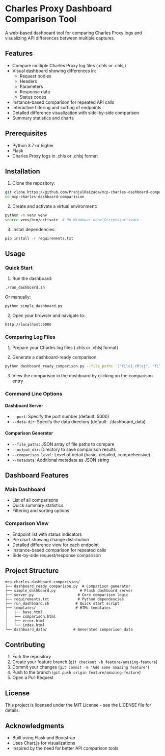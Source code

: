 # Charles Proxy Dashboard Comparison Tool

A web-based dashboard tool for comparing Charles Proxy logs and visualizing API differences between multiple captures.

## Features

- Compare multiple Charles Proxy log files (.chls or .chlsj)
- Visual dashboard showing differences in:
  - Request bodies
  - Headers
  - Parameters
  - Response data
  - Status codes
- Instance-based comparison for repeated API calls
- Interactive filtering and sorting of endpoints
- Detailed difference visualization with side-by-side comparison
- Summary statistics and charts

## Prerequisites

- Python 3.7 or higher
- Flask
- Charles Proxy logs in .chls or .chlsj format

## Installation

1. Clone the repository:
```bash
git clone https://github.com/PranjulRaizada/mcp-charles-dashboard-comparision.git
cd mcp-charles-dashboard-comparision
```

2. Create and activate a virtual environment:
```bash
python -m venv venv
source venv/bin/activate  # On Windows: venv\Scripts\activate
```

3. Install dependencies:
```bash
pip install -r requirements.txt
```

## Usage

### Quick Start

1. Run the dashboard:
```bash
./run_dashboard.sh
```
Or manually:
```bash
python simple_dashboard.py
```

2. Open your browser and navigate to:
```
http://localhost:5000
```

### Comparing Log Files

1. Prepare your Charles log files (.chls or .chlsj format)

2. Generate a dashboard-ready comparison:
```bash
python dashboard_ready_comparison.py --file_paths '["file1.chlsj", "file2.chlsj"]' --output_dir "./dashboard_data"
```

3. View the comparison in the dashboard by clicking on the comparison entry

### Command Line Options

#### Dashboard Server
- `--port`: Specify the port number (default: 5000)
- `--data-dir`: Specify the data directory (default: ./dashboard_data)

#### Comparison Generator
- `--file_paths`: JSON array of file paths to compare
- `--output_dir`: Directory to save comparison results
- `--comparison_level`: Level of detail (basic, detailed, comprehensive)
- `--metadata`: Additional metadata as JSON string

## Dashboard Features

### Main Dashboard
- List of all comparisons
- Quick summary statistics
- Filtering and sorting options

### Comparison View
- Endpoint list with status indicators
- Pie chart showing change distribution
- Detailed difference view for each endpoint
- Instance-based comparison for repeated calls
- Side-by-side request/response comparison

## Project Structure

```
mcp-charles-dashboard-comparision/
├── dashboard_ready_comparison.py  # Comparison generator
├── simple_dashboard.py           # Flask dashboard server
├── server.py                    # Core comparison logic
├── requirements.txt             # Python dependencies
├── run_dashboard.sh            # Quick start script
├── templates/                  # HTML templates
│   ├── base.html
│   ├── comparison.html
│   ├── error.html
│   └── index.html
└── dashboard_data/            # Generated comparison data
```

## Contributing

1. Fork the repository
2. Create your feature branch (`git checkout -b feature/amazing-feature`)
3. Commit your changes (`git commit -m 'Add some amazing feature'`)
4. Push to the branch (`git push origin feature/amazing-feature`)
5. Open a Pull Request

## License

This project is licensed under the MIT License - see the LICENSE file for details.

## Acknowledgments

- Built using Flask and Bootstrap
- Uses Chart.js for visualizations
- Inspired by the need for better API comparison tools 